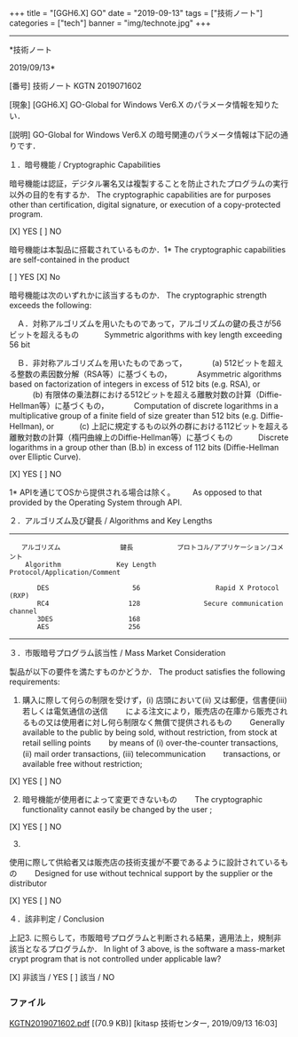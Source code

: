 ﻿+++
title = "[GGH6.X] GO"
date = "2019-09-13"
tags = ["技術ノート"]
categories = ["tech"]
banner = "img/technote.jpg"
+++

-----------------------------------------------------------------------------------------------------------------------------

*技術ノート

2019/09/13*


[番号]
技術ノート KGTN 2019071602

[現象]
[GGH6.X] GO-Global for Windows Ver6.X のパラメータ情報を知りたい．

[説明]
GO-Global for Windows Ver6.X
の暗号関連のパラメータ情報は下記の通りです．

１．暗号機能 / Cryptographic Capabilities

暗号機能は認証，デジタル署名又は複製することを防止されたプログラムの実行以外の目的を有するか．
The cryptographic capabilities are for purposes other than
certification, digital signature, or execution of a copy-protected
program.

[X] YES [ ] NO

暗号機能は本製品に搭載されているものか．1*
The cryptographic capabilities are self-contained in the product

[ ] YES [X] No

暗号機能は次のいずれかに該当するものか．
The cryptographic strength exceeds the following:

　Ａ．対称アルゴリズムを用いたものであって，アルゴリズムの鍵の長さが56ビットを超えるもの
　　　Symmetric algorithms with key length exceeding 56 bit

　Ｂ．非対称アルゴリズムを用いたものであって，
　　　(a) 512ビットを超える整数の素因数分解（RSA等）に基づくもの，
　　　Asymmetric algorithms based on factorization of integers in excess
of 512 bits (e.g. RSA), or
　　　(b)
有限体の乗法群における512ビットを超える離散対数の計算（Diffie-Hellman等）に基づくもの，
　　　Computation of discrete logarithms in a multiplicative group of a
finite field of size greater than 512 bits (e.g. Diffie-Hellman), or
　　　(c)
上記に規定するもの以外の群における112ビットを超える離散対数の計算（楕円曲線上のDiffie-Hellman等）に基づくもの
　　　Discrete logarithms in a group other than (B.b) in excess of 112
bits (Diffie-Hellman over Elliptic Curve).

[X] YES [ ] NO

1* APIを通じてOSから提供される場合は除く。
　　As opposed to that provided by the Operating System through API.

２．アルゴリズム及び鍵長 / Algorithms and Key Lengths

  ----------------------- ----------------------- ---------------------------------------
       アルゴリズム               鍵長           プロトコル/アプリケーション/コメント
        Algorithm              Key Length            Protocol/Application/Comment

           DES                     56                   Rapid X Protocol (RXP)
           RC4                    128                Secure communication channel
           3DES                   168           
           AES                    256           
  ----------------------- ----------------------- ---------------------------------------

３．市販暗号プログラム該当性 / Mass Market Consideration

製品が以下の要件を満たすものかどうか．
The product satisfies the following requirements:

1) 購入に際して何らの制限を受けず，(i) 店頭において(ii)
又は郵便，信書便(iii) 若しくは電気通信の送信
　　による注文により，販売店の在庫から販売されるもの又は使用者に対し何ら制限なく無償で提供されるもの
　　Generally available to the public by being sold, without
restriction, from stock at retail selling points
　　by means of (i) over-the-counter transactions, (ii) mail order
transactions, (iii) telecommunication
　　transactions, or available free without restriction;

[X] YES [ ] NO

2) 暗号機能が使用者によって変更できないもの
　　The cryptographic functionality cannot easily be changed by the user
;

[X] YES [ ] NO

3)
使用に際して供給者又は販売店の技術支援が不要であるように設計されているもの
　　Designed for use without technical support by the supplier or the
distributor

[X] YES [ ] NO

４．該非判定 / Conclusion

上記3.
に照らして，市販暗号プログラムと判断される結果，適用法上，規制非該当となるプログラムか．
In light of 3 above, is the software a mass-market crypt program that is
not controlled under applicable law?

[X] 非該当 / YES [ ] 該当 / NO


### ファイル

 
 


[KGTN2019071602.pdf](http://techreport.kitasp.net/attachments/download/4334/KGTN2019071602.pdf)
 [(70.9 KB)] [kitasp 技術センター, 2019/09/13
16:03]


 


 

